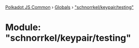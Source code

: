 [Polkadot JS Common](../README.md) › [Globals](../globals.md) › ["schnorrkel/keypair/testing"](_schnorrkel_keypair_testing_.md)

# Module: "schnorrkel/keypair/testing"


